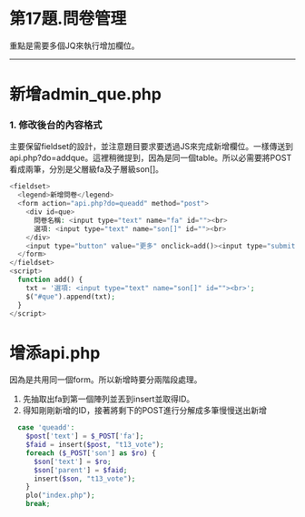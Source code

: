 # 第17題.問卷管理

重點是需要多個JQ來執行增加欄位。

---

# 新增admin\_que.php

### 1. 修改後台的內容格式

主要保留fieldset的設計，並注意題目要求要透過JS來完成新增欄位。一樣傳送到api.php?do=addque。這裡稍微提到，因為是同一個table。所以必需要將POST看成兩筆，分別是父層級fa及子層級son\[\]。

```php
<fieldset>
  <legend>新增問卷</legend>
  <form action="api.php?do=queadd" method="post">
    <div id=que>
      問卷名稱: <input type="text" name="fa" id=""><br>
      選項: <input type="text" name="son[]" id=""><br>
    </div>
    <input type="button" value="更多" onclick=add()><input type="submit" value="新增"><input type="reset" value="清除">
  </form>
</fieldset>
<script>
  function add() {
    txt = '選項: <input type="text" name="son[]" id=""><br>';
    $("#que").append(txt);
  }
</script>
```

# 增添api.php

因為是共用同一個form。所以新增時要分兩階段處理。

1. 先抽取出fa到第一個陣列並丟到insert並取得ID。
2. 得知剛剛新增的ID，接著將剩下的POST進行分解成多筆慢慢送出新增

```php
  case 'queadd':
    $post['text'] = $_POST['fa'];
    $faid = insert($post, "t13_vote");
    foreach ($_POST['son'] as $ro) {
      $son['text'] = $ro;
      $son['parent'] = $faid;
      insert($son, "t13_vote");
    }
    plo("index.php");
    break;
```



